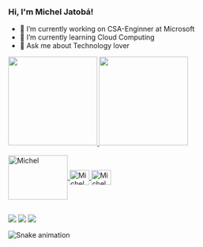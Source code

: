 ### Hi, I'm Michel Jatobá!

- 🔭 I’m currently working on CSA-Enginner at Microsoft
- 🌱 I’m currently learning Cloud Computing
- 💬 Ask me about Technology lover

<div align="left">
  <a href="https://github.com/micheljatoba">
  <img height="180em" src="https://github-readme-stats.vercel.app/api?username=micheljatoba&show_icons=true&theme=dark&include_all_commits=true&count_private=true"/>
  <img height="180em" src="https://github-readme-stats.vercel.app/api/top-langs/?username=michel&layout=compact&langs_count=7&theme=dark"/>   
</div>
<div style="display: inline_block"><br>
  <img align="center" alt="Michel" height="90" width="120" src="https://cdn.jsdelivr.net/gh/devicons/devicon/icons/azure/azure-original-wordmark.svg">
  <img align="center" alt="Michel" height="30" width="40" src="https://cdn.jsdelivr.net/gh/devicons/devicon/icons/terraform/terraform-original.svg">
  <img align="center" alt="Michel" height="30" width="40" src="https://cdn.jsdelivr.net/gh/devicons/devicon/icons/github/github-original-wordmark.svg">
</div>

  ##
  
<div> 
  <a href="https://www.youtube.com/channel/UC-1C7u0VGdYJY9EaXtTW1eg" target="_blank"><img src="https://img.shields.io/badge/YouTube-FF0000?style=for-the-badge&logo=youtube&logoColor=white" target="_blank"></a> 
  <a href = "mailto:michell.jatoba@hotmail.com"><img src="https://img.shields.io/badge/-Hotmail-%23333?style=for-the-badge&logo=gmail&logoColor=white" target="_blank"></a>
  <a href="https://www.linkedin.com/in/micheljatoba/" target="_blank"><img src="https://img.shields.io/badge/-LinkedIn-%230077B5?style=for-the-badge&logo=linkedin&logoColor=white" target="_blank"></a> 
 
  ![Snake animation](https://github.com/micheljatoba/micheljatoba/blob/output/github-contribution-grid-snake.svg)
 
</div>
